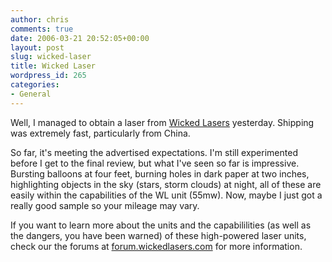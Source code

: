 ```yaml
---
author: chris
comments: true
date: 2006-03-21 20:52:05+00:00
layout: post
slug: wicked-laser
title: Wicked Laser
wordpress_id: 265
categories:
- General
---
```


Well, I managed to obtain a laser from [Wicked Lasers](http://www.wickedlasers.com/index.php?promo=4614) yesterday. Shipping was extremely fast, particularly from China.

So far, it's meeting the advertised expectations. I'm still experimented before I get to the final review, but what I've seen so far is impressive. Bursting balloons at four feet, burning holes in dark paper at two inches, highlighting objects in the sky (stars, storm clouds) at night, all of these are easily within the capabilities of the WL unit (55mw). Now, maybe I just got a really good sample so your mileage may vary.

If you want to learn more about the units and the capabililities (as well as the dangers, you have been warned) of these high-powered laser units, check our the forums at [forum.wickedlasers.com](http://forum.wickedlasers.com/) for more information.
